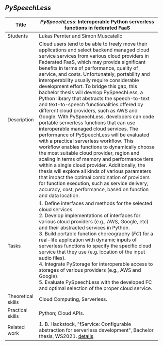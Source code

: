 ## *PySpeechLess*

| Title | ***PySpeechLess*: Interoperable Python serverless functions in federated FaaS** |
| - | - | 
| Students | Lukas Pernter and Simon Muscatello | 
| Description | Cloud users tend to be able to freely move their applications and select backend managed cloud service services from various cloud providers in Federated FaaS, which may provide significant benefits in terms of performance, quality of service, and costs. Unfortunately, portability and interoperability usually require considerable development effort. To bridge this gap,  this bachelor thesis will develop PySpeechLess, a Python library that abstracts the speech-to-text and text-to-speech functionalities offered by different cloud providers, such as AWS and Google. With PySpeechLess, developers can code portable serverless functions that can use interoperable managed cloud services. The performance of PySpeechLess will be evaluated with a practical serverless workflow. This workflow enables functions to dynamically choose the most suitable cloud provider, region and scaling in terms of memory and performance tiers within a single cloud provider. Additionally, the thesis will explore all kinds of various parameters that impact the optimal combination of providers for function execution, such as service delivery, accuracy, cost, performance, based on function and data location.
|Tasks| 1. Define interfaces and methods for the selected cloud services.<br> 2. Develop implementations of interfaces for various cloud providers (e.g., AWS, Google, etc) and their abstracted services in Python. <br> 3. Build portable function choreography (*FC*) for a real-life application with dynamic inputs of serverless functions to specify the specific cloud service that they use (e.g. location of the input audio files).<br> 4. Integrate PyStorage for interoperable access to storages of various providers (e.g., AWS and Google).<br> 5. Evaluate PySpeechLess with the developed FC and optimal selection of the proper cloud service.|
| Theoretical skills | Cloud Computing, Serverless. | 
| Practical skills | Python; Cloud APIs.|
| Related work| 1. B. Hackstock, "fService: Configurable abstraction for serverless development", Bachelor thesis, WS2021. [details](./closed/fService.md).

